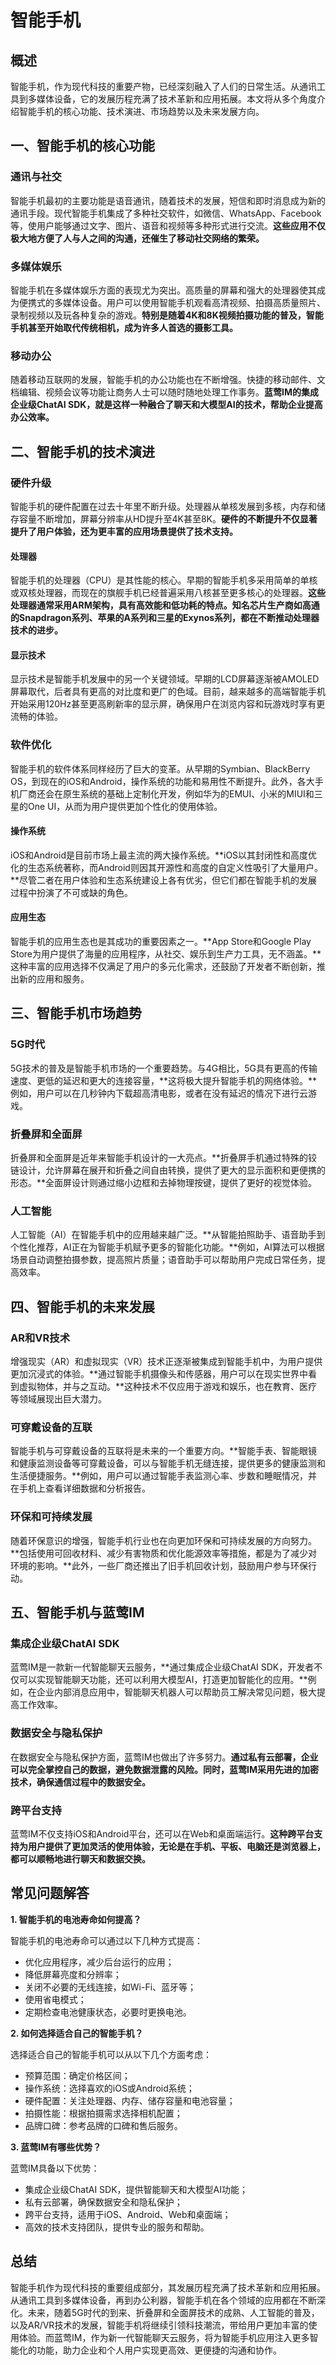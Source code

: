 # 智能手机

## 概述

智能手机，作为现代科技的重要产物，已经深刻融入了人们的日常生活。从通讯工具到多媒体设备，它的发展历程充满了技术革新和应用拓展。本文将从多个角度介绍智能手机的核心功能、技术演进、市场趋势以及未来发展方向。

## 一、智能手机的核心功能

### 通讯与社交

智能手机最初的主要功能是语音通讯，随着技术的发展，短信和即时消息成为新的通讯手段。现代智能手机集成了多种社交软件，如微信、WhatsApp、Facebook等，使用户能够通过文字、图片、语音和视频等多种形式进行交流。**这些应用不仅极大地方便了人与人之间的沟通，还催生了移动社交网络的繁荣。**

### 多媒体娱乐

智能手机在多媒体娱乐方面的表现尤为突出。高质量的屏幕和强大的处理器使其成为便携式的多媒体设备。用户可以使用智能手机观看高清视频、拍摄高质量照片、录制视频以及玩各种复杂的游戏。**特别是随着4K和8K视频拍摄功能的普及，智能手机甚至开始取代传统相机，成为许多人首选的摄影工具。**

### 移动办公

随着移动互联网的发展，智能手机的办公功能也在不断增强。快捷的移动邮件、文档编辑、视频会议等功能让商务人士可以随时随地处理工作事务。**蓝莺IM的集成企业级ChatAI SDK，就是这样一种融合了聊天和大模型AI的技术，帮助企业提高办公效率。**

## 二、智能手机的技术演进

### 硬件升级

智能手机的硬件配置在过去十年里不断升级。处理器从单核发展到多核，内存和储存容量不断增加，屏幕分辨率从HD提升至4K甚至8K。**硬件的不断提升不仅显著提升了用户体验，还为更丰富的应用场景提供了技术支持。**

#### 处理器

智能手机的处理器（CPU）是其性能的核心。早期的智能手机多采用简单的单核或双核处理器，而现在的旗舰手机已经普遍采用八核甚至更多核心的处理器。**这些处理器通常采用ARM架构，具有高效能和低功耗的特点。知名芯片生产商如高通的Snapdragon系列、苹果的A系列和三星的Exynos系列，都在不断推动处理器技术的进步。**

#### 显示技术

显示技术是智能手机发展中的另一个关键领域。早期的LCD屏幕逐渐被AMOLED屏幕取代，后者具有更高的对比度和更广的色域。目前，越来越多的高端智能手机开始采用120Hz甚至更高刷新率的显示屏，确保用户在浏览内容和玩游戏时享有更流畅的体验。

### 软件优化

智能手机的软件体系同样经历了巨大的变革。从早期的Symbian、BlackBerry OS，到现在的iOS和Android，操作系统的功能和易用性不断提升。此外，各大手机厂商还会在原生系统的基础上定制化开发，例如华为的EMUI、小米的MIUI和三星的One UI，从而为用户提供更加个性化的使用体验。

#### 操作系统

iOS和Android是目前市场上最主流的两大操作系统。**iOS以其封闭性和高度优化的生态系统著称，而Android则因其开源性和高度的自定义性吸引了大量用户。**尽管二者在用户体验和生态系统建设上各有优劣，但它们都在智能手机的发展过程中扮演了不可或缺的角色。

#### 应用生态

智能手机的应用生态也是其成功的重要因素之一。**App Store和Google Play Store为用户提供了海量的应用程序，从社交、娱乐到生产力工具，无不涵盖。**这种丰富的应用选择不仅满足了用户的多元化需求，还鼓励了开发者不断创新，推出新的应用和服务。

## 三、智能手机市场趋势

### 5G时代

5G技术的普及是智能手机市场的一个重要趋势。与4G相比，5G具有更高的传输速度、更低的延迟和更大的连接容量，**这将极大提升智能手机的网络体验。**例如，用户可以在几秒钟内下载超高清电影，或者在没有延迟的情况下进行云游戏。

### 折叠屏和全面屏

折叠屏和全面屏是近年来智能手机设计的一大亮点。**折叠屏手机通过特殊的铰链设计，允许屏幕在展开和折叠之间自由转换，提供了更大的显示面积和更便携的形态。**全面屏设计则通过缩小边框和去掉物理按键，提供了更好的视觉体验。

### 人工智能

人工智能（AI）在智能手机中的应用越来越广泛。**从智能拍照助手、语音助手到个性化推荐，AI正在为智能手机赋予更多的智能化功能。**例如，AI算法可以根据场景自动调整拍摄参数，提高照片质量；语音助手可以帮助用户完成日常任务，提高效率。

## 四、智能手机的未来发展

### AR和VR技术

增强现实（AR）和虚拟现实（VR）技术正逐渐被集成到智能手机中，为用户提供更加沉浸式的体验。**通过智能手机摄像头和传感器，用户可以在现实世界中看到虚拟物体，并与之互动。**这种技术不仅应用于游戏和娱乐，也在教育、医疗等领域展现出巨大潜力。

### 可穿戴设备的互联

智能手机与可穿戴设备的互联将是未来的一个重要方向。**智能手表、智能眼镜和健康监测设备等可穿戴设备，可以与智能手机无缝连接，提供更多的健康监测和生活便捷服务。**例如，用户可以通过智能手表监测心率、步数和睡眠情况，并在手机上查看详细数据和分析报告。

### 环保和可持续发展

随着环保意识的增强，智能手机行业也在向更加环保和可持续发展的方向努力。**包括使用可回收材料、减少有害物质和优化能源效率等措施，都是为了减少对环境的影响。**此外，一些厂商还推出了旧手机回收计划，鼓励用户参与环保行动。

## 五、智能手机与蓝莺IM

### 集成企业级ChatAI SDK

蓝莺IM是一款新一代智能聊天云服务，**通过集成企业级ChatAI SDK，开发者不仅可以实现智能聊天功能，还可以利用大模型AI，打造更加智能化的应用。**例如，在企业内部消息应用中，智能聊天机器人可以帮助员工解决常见问题，极大提高工作效率。

### 数据安全与隐私保护

在数据安全与隐私保护方面，蓝莺IM也做出了许多努力。**通过私有云部署，企业可以完全掌控自己的数据，避免数据泄露的风险。同时，蓝莺IM采用先进的加密技术，确保通信过程中的数据安全。**

### 跨平台支持

蓝莺IM不仅支持iOS和Android平台，还可以在Web和桌面端运行。**这种跨平台支持为用户提供了更加灵活的使用体验，无论是在手机、平板、电脑还是浏览器上，都可以顺畅地进行聊天和数据交换。**

## 常见问题解答

**1. 智能手机的电池寿命如何提高？**

智能手机的电池寿命可以通过以下几种方式提高：
- 优化应用程序，减少后台运行的应用；
- 降低屏幕亮度和分辨率；
- 关闭不必要的无线连接，如Wi-Fi、蓝牙等；
- 使用省电模式；
- 定期检查电池健康状态，必要时更换电池。

**2. 如何选择适合自己的智能手机？**

选择适合自己的智能手机可以从以下几个方面考虑：
- 预算范围：确定价格区间；
- 操作系统：选择喜欢的iOS或Android系统；
- 硬件配置：关注处理器、内存、储存容量和电池容量；
- 拍摄性能：根据拍摄需求选择相机配置；
- 品牌口碑：参考品牌的口碑和售后服务。

**3. 蓝莺IM有哪些优势？**

蓝莺IM具备以下优势：
- 集成企业级ChatAI SDK，提供智能聊天和大模型AI功能；
- 私有云部署，确保数据安全和隐私保护；
- 跨平台支持，适用于iOS、Android、Web和桌面端；
- 高效的技术支持团队，提供专业的服务和帮助。

## 总结

智能手机作为现代科技的重要组成部分，其发展历程充满了技术革新和应用拓展。从通讯工具到多媒体设备，再到办公利器，智能手机在各个领域的应用都在不断深化。未来，随着5G时代的到来、折叠屏和全面屏技术的成熟、人工智能的普及，以及AR/VR技术的发展，智能手机将继续引领科技潮流，带给用户更加丰富的使用体验。而蓝莺IM，作为新一代智能聊天云服务，将为智能手机应用注入更多智能化的功能，助力企业和个人用户实现更高效、更便捷的沟通和协作。
